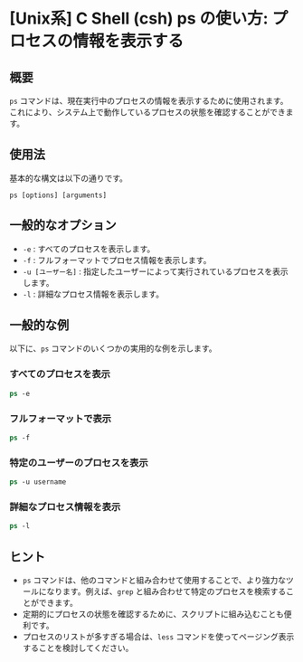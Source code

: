 # [Unix系] C Shell (csh) ps の使い方: プロセスの情報を表示する

## 概要
`ps` コマンドは、現在実行中のプロセスの情報を表示するために使用されます。これにより、システム上で動作しているプロセスの状態を確認することができます。

## 使用法
基本的な構文は以下の通りです。

```
ps [options] [arguments]
```

## 一般的なオプション
- `-e` : すべてのプロセスを表示します。
- `-f` : フルフォーマットでプロセス情報を表示します。
- `-u [ユーザー名]` : 指定したユーザーによって実行されているプロセスを表示します。
- `-l` : 詳細なプロセス情報を表示します。

## 一般的な例
以下に、`ps` コマンドのいくつかの実用的な例を示します。

### すべてのプロセスを表示
```csh
ps -e
```

### フルフォーマットで表示
```csh
ps -f
```

### 特定のユーザーのプロセスを表示
```csh
ps -u username
```

### 詳細なプロセス情報を表示
```csh
ps -l
```

## ヒント
- `ps` コマンドは、他のコマンドと組み合わせて使用することで、より強力なツールになります。例えば、`grep` と組み合わせて特定のプロセスを検索することができます。
- 定期的にプロセスの状態を確認するために、スクリプトに組み込むことも便利です。
- プロセスのリストが多すぎる場合は、`less` コマンドを使ってページング表示することを検討してください。